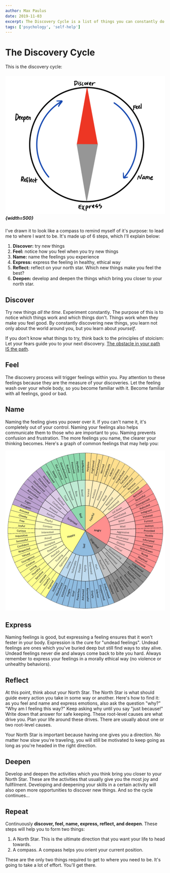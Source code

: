 ```yaml
---
author: Max Paulus
date: 2019-11-03
excerpt: The Discovery Cycle is a list of things you can constantly do in order to live a more fulfilled life.
tags: ['psychology', 'self-help']
---
```


# The Discovery Cycle

This is the discovery cycle:

##### ![discovery cycle](./images/discovery_cycle.jpg){width=500}

I've drawn it to look like a compass to remind myself of it's purpose: to lead me to where I want to be. It's made up of 6 steps, which I'll explain below:

1. **Discover:** try new things
2. **Feel:** notice how you feel when you try new things
3. **Name:** name the feelings you experience
4. **Express:** express the feeling in healthy, ethical way
5. **Reflect:** reflect on your north star. Which new things make you feel the best?
6. **Deepen:** develop and deepen the things which bring you closer to your north star.

## Discover

Try new things *all the time*. Experiment constantly. The purpose of this is to notice which things work and which things don't. Things work when they make you feel good. By constantly discovering new things, you learn not only about the world around you, but you learn about *yourself*. 

If you don't know what things to try, think back to the principles of stoicism: Let your fears guide you to your next discovery. [The obstacle in your path IS the path](/blog/stoicism/#turn-the-obstacle-upside-down).

## Feel

The discovery process will trigger feelings within you. Pay attention to these feelings because they are the measure of your discoveries. Let the feeling wash over your whole body, so you become familiar with it. Become familiar with all feelings, good or bad.

## Name

Naming the feeling gives you power over it. If you can't name it, it's completely out of your control. Naming your feelings also helps communicate them to those who are important to you. Naming prevents confusion and frustration. The more feelings you name, the clearer your thinking becomes. Here's a graph of common feelings that may help you:

![feelings wheel](./images/feelings_wheel.jpg)

## Express

Naming feelings is good, but expressing a feeling ensures that it won't fester in your body. Expression is the cure for "undead feelings". Undead feelings are ones which you've buried deep but still find ways to stay alive. Undead feelings never die and always come back to bite you hard. Always remember to express your feelings in a morally ethical way (no violence or unhealthy behaviors).

## Reflect

At this point, think about  your North Star. The North Star is what should guide every action you take in some way or another. Here's how to find it: as you feel and name and express emotions, also ask the question "why?" "Why am I feeling this way?" Keep asking why until you say "just because!" Write down that answer for safe keeping. These root-level causes are what drive you. Plan your life around these drives. There are usually about one or two root-level causes. 

Your North Star is important because having one gives you a direction. No matter how slow you're traveling, you will still be motivated to keep going as long as you're headed in the right direction.

## Deepen

Develop and deepen the activities which you think bring you closer to your North Star. These are the activities that usually give you the most joy and fullfilment. Developing and deepening your skills in a certain activity will also open more opportunities to discover new things. And so the cycle continues...

## Repeat

Continuously **discover, feel, name, express, reflect, and deepen**. These steps will help you to form two things:

1. A North Star. This is the ultimate direction that you want your life to head towards.
2. A compass. A compass helps you orient your current position. 

These are the only two things required to get to where you need to be. It's going to take a lot of effort. You'll get there.